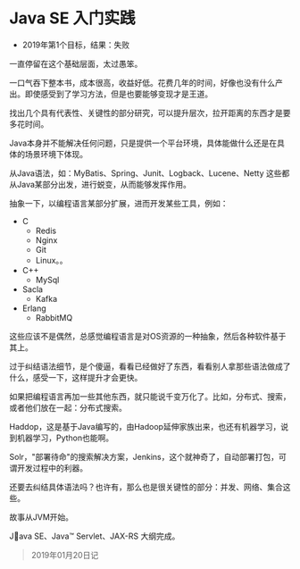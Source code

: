 #   Java SE 入门实践

-   2019年第1个目标，结果：失败

一直停留在这个基础层面，太过愚笨。

一口气吞下整本书，成本很高，收益好低。花费几年的时间，好像也没有什么产出。即使感受到了学习方法，但是也要能够变现才是王道。

找出几个具有代表性、关键性的部分研究，可以提升层次，拉开距离的东西才是要多花时间。

Java本身并不能解决任何问题，只是提供一个平台环境，具体能做什么还是在具体的场景环境下体现。

从Java语法，如：MyBatis、Spring、Junit、Logback、Lucene、Netty 这些都从Java某部分出发，进行蜕变，从而能够发挥作用。

抽象一下，以编程语言某部分扩展，进而开发某些工具，例如：
-   C
    -   Redis
    -   Nginx
    -   Git
    -   Linux。。
-   C++
    -   MySql
-   Sacla
    -   Kafka
-   Erlang
    -   RabbitMQ

这些应该不是偶然，总感觉编程语言是对OS资源的一种抽象，然后各种软件基于其上。

过于纠结语法细节，是个傻逼，看看已经做好了东西，看看别人拿那些语法做成了什么，感受一下，这样提升才会更快。

如果把编程语言再加一些其他东西，就只能说千变万化了。比如，分布式、搜索，或者他们放在一起：分布式搜索。

Haddop，这是基于Java编写的，由Hadoop延伸家族出来，也还有机器学习，说到机器学习，Python也能啊。

Solr，"部署待命"的搜索解决方案，Jenkins，这个就神奇了，自动部署打包，可谓开发过程中的利器。

还要去纠结具体语法吗？也许有，那么也是很关键性的部分：并发、网络、集合这些。

故事从JVM开始。

Java SE、Java™ Servlet、JAX-RS 大纲完成。

>   2019年01月20日记
